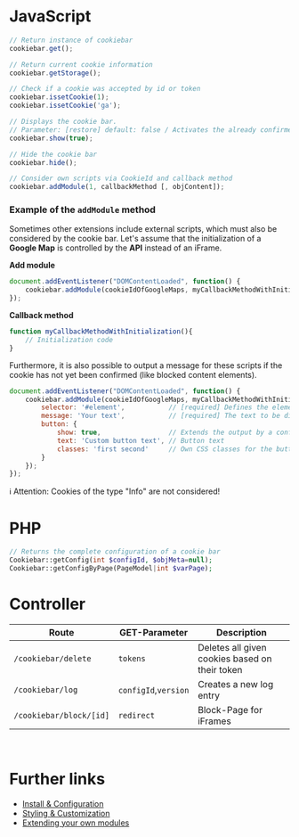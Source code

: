 # JavaScript
```javascript
// Return instance of cookiebar
cookiebar.get();

// Return current cookie information
cookiebar.getStorage();

// Check if a cookie was accepted by id or token
cookiebar.issetCookie(1);
cookiebar.issetCookie('ga');

// Displays the cookie bar. 
// Parameter: [restore] default: false / Activates the already confirmed cookie checkboxes
cookiebar.show(true);

// Hide the cookie bar
cookiebar.hide();

// Consider own scripts via CookieId and callback method
cookiebar.addModule(1, callbackMethod [, objContent]);
```

### Example of the `addModule` method
Sometimes other extensions include external scripts, which must also be considered by the cookie bar. Let's assume that the initialization of a __Google Map__ is controlled by the __API__ instead of an iFrame.

__Add module__
```javascript
document.addEventListener("DOMContentLoaded", function() {
    cookiebar.addModule(cookieIdOfGoogleMaps, myCallbackMethodWithInitialization);
});
```

__Callback method__
```javascript
function myCallbackMethodWithInitialization(){
    // Initialization code
}
```

Furthermore, it is also possible to output a message for these scripts if the cookie has not yet been confirmed (like blocked content elements).
```javascript
document.addEventListener("DOMContentLoaded", function() {
    cookiebar.addModule(cookieIdOfGoogleMaps, myCallbackMethodWithInitialization, {
        selector: '#element',           // [required] Defines the element selector in which the message is output
        message: 'Your text',           // [required] The text to be displayed
        button: {                       
            show: true,                 // Extends the output by a confirmation button,
            text: 'Custom button text', // Button text
            classes: 'first second'     // Own CSS classes for the button separated by spaces
        }
    });
});
```

ℹ Attention: Cookies of the type "Info" are not considered!

# PHP
```php
// Returns the complete configuration of a cookie bar
Cookiebar::getConfig(int $configId, $objMeta=null);
Cookiebar::getConfigByPage(PageModel|int $varPage);
```

# Controller
Route | GET-Parameter | Description
---------- | ----------- | -----------
`/cookiebar/delete` | `tokens` | Deletes all given cookies based on their token
`/cookiebar/log` | `configId`,`version` | Creates a new log entry
`/cookiebar/block/[id]` | `redirect` | Block-Page for iFrames

<br/>

# Further links
- [Install & Configuration](CONFIGURATION.md)
- [Styling & Customization](CUSTOMIZATION.md)
- [Extending your own modules](EXTENDING.md)

